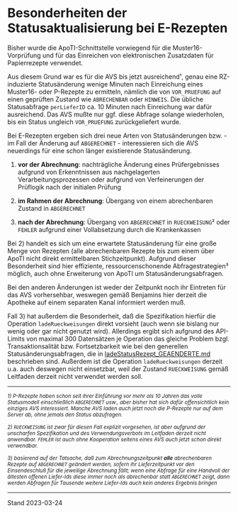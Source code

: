 # Besonderheiten der Statusaktualisierung bei E-Rezepten

Bisher wurde die ApoTI-Schnittstelle vorwiegend für die Muster16-Vorprüfung und für das Einreichen von elektronischen Zusatzdaten für Papierrezepte verwendet. 

Aus diesem Grund war es für die AVS bis jetzt ausreichend¹, genau eine RZ-induzierte Statusänderung wenige Minuten nach Einreichung eines Muster16- oder P-Rezepte zu ermitteln, nämlich die von `VOR_PRUEFUNG` auf einen geprüften Zustand wie `ABRECHENBAR` oder `HINWEIS`. Die übliche Statusabfrage `perLieferID` ca. 10 Minuten nach Einreichung war dafür ausreichend. Das AVS mußte nur ggf. diese Abfrage solange wiederholen, bis ein Status ungleich `VOR_PRUEFUNG` zurückgeliefert wurde.

Bei E-Rezepten ergeben sich drei neue Arten von Statusänderungen bzw. - im Fall der Änderung auf `ABGERECHNET` - interessieren sich die AVS neuerdings für eine schon länger existierende Statusänderung.

1) **vor der Abrechnung**: nachträgliche Änderung eines Prüfergebnisses aufgrund von Erkenntnissen aus nachgelagerten Verarbeitungsprozessen oder aufgrund von Verfeinerungen der Prüflogik nach der initialen Prüfung

2) **im Rahmen der Abrechnung**: Übergang von einem abrechenbaren Zustand in `ABGERECHNET`

3) **nach der Abrechnung**: Übergang von `ABGERECHNET` in `RUECKWEISUNG`² oder `FEHLER` aufgrund einer Vollabsetzung durch die Krankenkassen

Bei 2) handelt es sich um eine erwartete Statusänderung für eine große Menge von Rezepten (alle abrechenbaren Rezepte bis zum einem über ApoTI nicht direkt ermittelbaren Stichzeitpunkt). Aufgrund dieser Besonderheit sind hier effiziente, ressourcenschonende Abfragestrategien³ möglich, auch ohne Erweiterung von ApoTI um Statusänderungsabfragen.

Bei den anderen Änderungen ist weder der Zeitpunkt noch ihr Eintreten für das AVS vorhersehbar, weswegen gemäß Benjamins hier derzeit die Apotheke auf einem separaten Kanal informiert werden muß. 

Fall 3) hat außerdem die Besonderheit, daß die Spezifikation hierfür die Operation `ladeRueckweisungen` direkt vorsieht (auch wenn sie bislang nur wenig oder gar nicht genutzt wird). Allerdings ergibt sich aufgrund des API-Limits von maximal 300 Datensätzen je Operation das gleiche Problem bzgl. Transaktionsalität bzw. Fortsetzbarkeit wie bei den generellen Statusänderungsabfragen, die in [ladeStatusRezept_GEAENDERTE.md][lSR_G] beschrieben sind. Außerdem ist die Operation `ladeRueckweisungen` derzeit u.a. auch deswegen nicht einsetzbar, weil der Zustand `RUECKWEISUNG` gemäß Leitfaden derzeit nicht verwendet werden soll.

[lSR_G]: ladeStatusRezept_GEAENDERTE.md

---
<sup>*1) P-Rezepte haben schon seit ihrer Einführung vor mehr als 10 Jahren das volle Statusmodell einschließlich `ABGERECHNET` usw., aber bisher hat sich dafür offensichtlich kein einziges AVS interessiert. Manche AVS laden auch jetzt noch die P-Rezepte nur auf dem Server ab, ohne jemals den Status abzufragen.*</sup>

<sup>*2) `RUECKWEISUNG` ist zwar für diesen Fall explizit vorgesehen, ist aber aufgrund der unscharfen Spezifikation und des Verwendungsverbots im Leitfaden derzeit nicht anwendbar. `FEHLER` ist auch ohne Kooperation seitens eines AVS auch jetzt schon direkt verwendbar.*</sup>

<sup>*3) basierend auf der Tatsache, daß zum Abrechnungszeitpunkt __alle__ abrechenbaren Rezepte auf `ABGERECHNET` geändert werden, sofern ihr Lieferzeitpunkt vor den Einsendeschluß für die jeweilige Abrechnung fällt; wenn eine Abfrage für eine Handvoll der ältesten offenen Liefer-Ids diese immer noch als abrechenbar statt `ABGERECHNET` zeigt, dann werden Abfragen für Tausende weitere Liefer-Ids auch kein anderes Ergebnis bringen*</sup>

---
Stand 2023-03-24